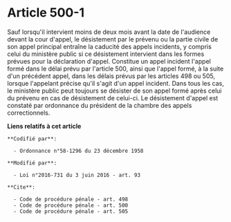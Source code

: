 # Article 500-1

Sauf lorsqu'il intervient moins de deux mois avant la date de l'audience devant la cour d'appel, le désistement par le
prévenu ou la partie civile de son appel principal entraîne la caducité des appels incidents, y compris celui du ministère
public si ce désistement intervient dans les formes prévues pour la déclaration d'appel. Constitue un appel incident l'appel
formé dans le délai prévu par l'article 500, ainsi que l'appel formé, à la suite d'un précédent appel, dans les délais prévus
par les articles 498 ou 505, lorsque l'appelant précise qu'il s'agit d'un appel incident. Dans tous les cas, le ministère
public peut toujours se désister de son appel formé après celui du prévenu en cas de désistement de celui-ci. Le désistement
d'appel est constaté par ordonnance du président de la chambre des appels correctionnels.

**Liens relatifs à cet article**

	**Codifié par**:

	  - Ordonnance n°58-1296 du 23 décembre 1958

	**Modifié par**:

	  - Loi n°2016-731 du 3 juin 2016 - art. 93

	**Cite**:

	  - Code de procédure pénale - art. 498
	  - Code de procédure pénale - art. 500
	  - Code de procédure pénale - art. 505
